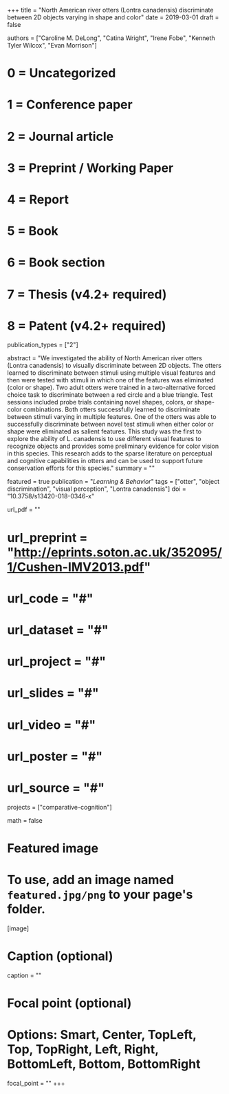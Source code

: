 +++
title = "North American river otters (Lontra canadensis) discriminate between 2D objects varying in shape and color"
date = 2019-03-01
draft = false

authors = ["Caroline M. DeLong", "Catina Wright", "Irene Fobe", "Kenneth Tyler Wilcox", "Evan Morrison"]

# 0 = Uncategorized
# 1 = Conference paper
# 2 = Journal article
# 3 = Preprint / Working Paper
# 4 = Report
# 5 = Book
# 6 = Book section
# 7 = Thesis (v4.2+ required)
# 8 = Patent (v4.2+ required)
publication_types = ["2"]

abstract = "We investigated the ability of North American river otters (Lontra canadensis) to visually discriminate between 2D objects. The otters learned to discriminate between stimuli using multiple visual features and then were tested with stimuli in which one of the features was eliminated (color or shape). Two adult otters were trained in a two-alternative forced choice task to discriminate between a red circle and a blue triangle. Test sessions included probe trials containing novel shapes, colors, or shape-color combinations. Both otters successfully learned to discriminate between stimuli varying in multiple features. One of the otters was able to successfully discriminate between novel test stimuli when either color or shape were eliminated as salient features. This study was the first to explore the ability of L. canadensis to use different visual features to recognize objects and provides some preliminary evidence for color vision in this species. This research adds to the sparse literature on perceptual and cognitive capabilities in otters and can be used to support future conservation efforts for this species."
summary = ""

featured = true
publication = "*Learning & Behavior*"
tags = ["otter", "object discrimination", "visual perception", "Lontra canadensis"]
doi = "10.3758/s13420-018-0346-x"

url_pdf = ""
# url_preprint = "http://eprints.soton.ac.uk/352095/1/Cushen-IMV2013.pdf"
# url_code = "#"
# url_dataset = "#"
# url_project = "#"
# url_slides = "#"
# url_video = "#"
# url_poster = "#"
# url_source = "#"

projects = ["comparative-cognition"]

math = false

# Featured image
# To use, add an image named `featured.jpg/png` to your page's folder.
[image]
  # Caption (optional)
  caption = ""

  # Focal point (optional)
  # Options: Smart, Center, TopLeft, Top, TopRight, Left, Right, BottomLeft, Bottom, BottomRight
  focal_point = ""
+++
